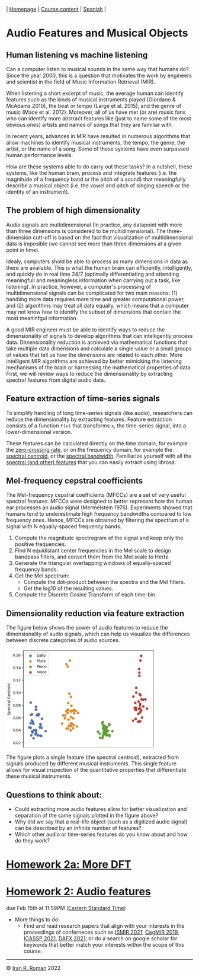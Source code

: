 | [Homepage](https://dl4genaudio.github.io) | [Course content](https://dl4genaudio.github.io/#course-content) | [Spanish](https://dl4genaudio-github-io.translate.goog/features/?_x_tr_sl=auto&_x_tr_tl=es&_x_tr_hl=en-US&_x_tr_pto=wapp) |

# Audio Features and Musical Objects

## Human listening vs machine listening

Can a computer listen to musical sounds in the same way that humans do? Since the year 2000, this is a question that motivates the work by engineers and scientist in the field of Music Information Retrieval (MIR).

When listening a short excerpt of music, the average human can identify features such as the kinds of musical instruments played (Giordano & McAdams 2010), the beat or tempo (Large et al. 2015), and the genre of music (Mace et al. 2012). Moreover, all of us have met (or are) music fans who can identify more abstract features like (just to name some of the most obvious ones) artists and names of songs that they are familiar with.

In recent years, advances in MIR have resulted in numerous algorithms that allow machines to identify musical instruments, the tempo, the genre, the artist, or the name of a song. Some of these systems have even surpassed human performance levels.

How are these systems able to do carry out these tasks? In a nutshell, these systems, like the human brain, process and integrate features (i.e. the magnitude of a frequency band or the pitch of a sound) that meaningfully describe a musical object (i.e. the vowel and pitch of singing speech or the identity of an instrument).


## The problem of high dimensionality 

Audio signals are multidimensional (In practice, any datapoint with more than three dimensions is considered to be multidimensional). The three-dimension cutt-off is based on the fact that visualization of multidimensional data is imposible (we cannot see more than three dimensions at a given point in time).

Idealy, computers shold be able to process as many dimensions in data as there are available. This is what the human brain can efficiently, intelligently, and quickly do in real time 24/7 (optimally differentiating and attending meaningfull and meaningless information when carrying out a task, like listening). In practice, however, a computer's processing of multidimensional signals can be complicated for two main reasons: (1) handling more data requires more time and greater computational power, and (2) algorithms may treat all data equally, which means that a computer may not know how to identify the subset of dimensions that contain the most meaninfgul information.

A good MIR engineer must be able to identify ways to reduce the dimensionality of signals to develop algorithms that can intelligently process data. Dimensionality reduction is achieved via mathematical functions that take multiple data dimensions and calculate a single value or a small groups of values that tell us how the dimensions are related to each other. More intelligent MIR algorithms are achieved by better mimicking the listening mechanisms of the brain or harnessing the mathematical properties of data. First, we will review ways to reduce the dimensionality by extracting spectral features from digital audio data.

## Feature extraction of time-series signals 

To simplify handling of long time-series signals (like audio), researchers can reduce the dimensionality by extracting features. Feature extraction consists of a function `f(x)` that transforms `x`, the time-series signal, into a lower-dimensional version. 

These features can be calculated directly on the time domain, for example the [zero-crossing rate](https://librosa.org/doc/main/generated/librosa.feature.zero_crossing_rate.html), or on the frequency domain, for example the [spectral centroid](https://librosa.org/doc/main/generated/librosa.feature.spectral_centroid.html), or the [spectral bandwidth](https://librosa.org/doc/main/generated/librosa.feature.spectral_bandwidth.html). Familiarize yourself with all the [spectral (and other) features](https://librosa.org/doc/main/feature.html#spectral-features) that you can easily extract using librosa.

## Mel-frequency cepstral coefficients

The Mel-frequency cepstral coefficients (MFCCs) are a set of very useful spectral features. MFCCs were designed to better represent how the human ear processes an audio signal (Mermelstein 1976). Experiments showed that humans tend to underestimate high frequency bandwidths compared to low frequency ones. Hence, MFCCs are obtained by filtering the spectrum of a signal with N equally-spaced frequency bands.

1. Compute the magnitude spectrogram of the signal and keep only the positive frequencies.
2. Find N equidistant center frequencies in the Mel scale to design bandpass filters, and convert them from the Mel scale to Hertz.
3. Generate the triangular overlapping windows of equally-spaced frequency bands.
4. Get the Mel spectrum: 
    * Compute the dot-product between the spectra and the Mel filters.
    * Get the log10 of the resulting values.
5. Compute the Discrete Cosine Transform of each time-bin.

## Dimensionality reduction via feature extraction

The figure below shows the power of audio features to reduce the dimensionality of audio signals, which can help us visualize the differences between discrete categories of audio sources.

<img src="../assets/centroid_instruments.png" alt="drawing" width="400"/>

The figure plots a single feature (the spectral centroid), extracted from signals produced by different musical instruments. This single feature allows for visual inspection of the quantitative properties that differentiate these musical instruments.


## Questions to think about:

* Could extracting more audio features allow for better visualization and separation of the same signals plotted in the figure above?
* Why did we say that a real-life object (such as a digitized audio signal) can be described by an infinite number of features?
* Which other audio or time-series features do you know about and how do they work?

# [Homework 2a: More DFT](https://colab.research.google.com/github/dl4genaudio/assignments/blob/main/more_dft.ipynb)
# [Homework 2: Audio features](https://colab.research.google.com/github/dl4genaudio/assignments/blob/main/audio_features.ipynb)

due Feb 15th at 11:59PM ([Eastern Standard Time](https://www.timeanddate.com/time/zones/et))

* More things to do:
    * Find and read research papers that align with your interests in the proceedings of conferneces such as [ISMIR 2021](https://ismir2021.ismir.net/papers/), [CogMIR 2019](http://www.cogmir.org/wp-content/uploads/2019/08/CogMIR-2019-Program-Schedule.pdf), [ICASSP 2021](https://www.2021.ieeeicassp.org/2021.ieeeicassp.org/Papers/AcceptedPapers.html), [DAFX 2021](https://dafx2020.mdw.ac.at/proceedings/Proceedings_of_DAFx20in21.html), or do a search on google scholar for keywords that better match your interests within the scope of this course.

___

&copy; [Iran R. Roman](https://iranroman.github.io) 2022
